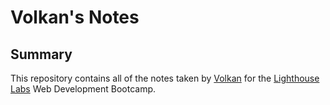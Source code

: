 # Volkan's Notes

## Summary 

This repository contains all of the notes taken by [Volkan](https://github.com/volkanb) for the [Lighthouse Labs](https://www.lighthouselabs.ca/en) Web Development Bootcamp.